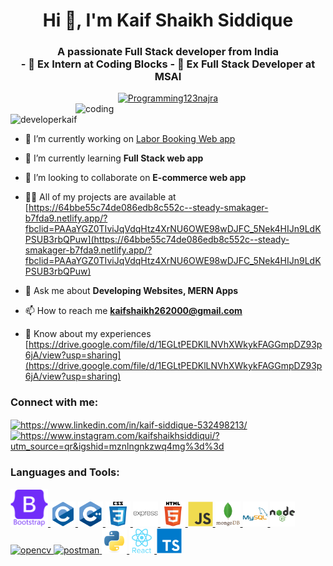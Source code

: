 <h1 align="center">Hi 👋, I'm Kaif Shaikh Siddique</h1>
<h3 align="center">A passionate Full Stack developer from India <br>
- 💼 Ex Intern at Coding Blocks
- 💼 Ex Full Stack Developer at MSAI</h3>
<div align="center">
    <a title="Markkuz123, CC BY-SA 4.0 <https://creativecommons.org/licenses/by-sa/4.0>, via Wikimedia Commons" href="https://commons.wikimedia.org/wiki/File:Programming123najra.gif">
        <img width="512" alt="Programming123najra" src="https://upload.wikimedia.org/wikipedia/commons/thumb/6/6f/Programming123najra.gif/512px-Programming123najra.gif?20220415084448">
    </a>
</div>
<img align="right" width=400 alt="coding" src="https://commons.wikimedia.org/wiki/File:Programming123najra.gif">

<p align="left"> <img src="https://komarev.com/ghpvc/?username=developerkaif&label=Profile%20views&color=0e75b6&style=flat" alt="developerkaif" /> </p>

- 🔭 I’m currently working on [Labor Booking Web app](www.labourbook.online)

- 🌱 I’m currently learning **Full Stack web app**

- 👯 I’m looking to collaborate on **E-commerce web app**

- 👨‍💻 All of my projects are available at [https://64bbe55c74de086edb8c552c--steady-smakager-b7fda9.netlify.app/?fbclid=PAAaYGZ0TIviJqVdqHtz4XrNU6OWE98wDJFC_5Nek4HIJn9LdKPSUB3rbQPuw](https://64bbe55c74de086edb8c552c--steady-smakager-b7fda9.netlify.app/?fbclid=PAAaYGZ0TIviJqVdqHtz4XrNU6OWE98wDJFC_5Nek4HIJn9LdKPSUB3rbQPuw)

- 💬 Ask me about **Developing Websites, MERN Apps**

- 📫 How to reach me **kaifshaikh262000@gmail.com**

- 📄 Know about my experiences [https://drive.google.com/file/d/1EGLtPEDKlLNVhXWkykFAGGmpDZ93p6jA/view?usp=sharing](https://drive.google.com/file/d/1EGLtPEDKlLNVhXWkykFAGGmpDZ93p6jA/view?usp=sharing)


<h3 align="left">Connect with me:</h3>
<p align="left">
<a href="https://linkedin.com/in/https://www.linkedin.com/in/kaif-siddique-532498213/" target="blank"><img align="center" src="https://raw.githubusercontent.com/rahuldkjain/github-profile-readme-generator/master/src/images/icons/Social/linked-in-alt.svg" alt="https://www.linkedin.com/in/kaif-siddique-532498213/" height="30" width="40" /></a>
<a href="https://instagram.com/https://www.instagram.com/kaifshaikhsiddiqui/?utm_source=qr&igshid=mznlngnkzwq4mg%3d%3d" target="blank"><img align="center" src="https://raw.githubusercontent.com/rahuldkjain/github-profile-readme-generator/master/src/images/icons/Social/instagram.svg" alt="https://www.instagram.com/kaifshaikhsiddiqui/?utm_source=qr&igshid=mznlngnkzwq4mg%3d%3d" height="30" width="40" /></a>
</p>

<h3 align="left">Languages and Tools:</h3>
<p align="left">
<a href="https://getbootstrap.com" target="_blank" rel="noreferrer"><img src="https://raw.githubusercontent.com/devicons/devicon/master/icons/bootstrap/bootstrap-plain-wordmark.svg" alt="bootstrap" width="60" height="60"/> </a> 
<a href="https://www.cprogramming.com/" target="_blank" rel="noreferrer"><img src="https://raw.githubusercontent.com/devicons/devicon/master/icons/c/c-original.svg" alt="c" width="40" height="40"/> </a> 
<a href="https://www.w3schools.com/cpp/" target="_blank" rel="noreferrer"><img src="https://raw.githubusercontent.com/devicons/devicon/master/icons/cplusplus/cplusplus-original.svg" alt="cplusplus" width="40" height="40"/> </a> 
<a href="https://www.w3schools.com/css/" target="_blank" rel="noreferrer"><img src="https://raw.githubusercontent.com/devicons/devicon/master/icons/css3/css3-original-wordmark.svg" alt="css3" width="40" height="40"/> </a> 
<a href="https://expressjs.com" target="_blank" rel="noreferrer"><img src="https://raw.githubusercontent.com/devicons/devicon/master/icons/express/express-original-wordmark.svg" alt="express" width="40" height="40"/> </a> 
<a href="https://www.w3.org/html/" target="_blank" rel="noreferrer"><img src="https://raw.githubusercontent.com/devicons/devicon/master/icons/html5/html5-original-wordmark.svg" alt="html5" width="40" height="40"/> </a> 
<a href="https://developer.mozilla.org/en-US/docs/Web/JavaScript" target="_blank" rel="noreferrer"><img src="https://raw.githubusercontent.com/devicons/devicon/master/icons/javascript/javascript-original.svg" alt="javascript" width="40" height="40"/> </a> 
<a href="https://www.mongodb.com/" target="_blank" rel="noreferrer"><img src="https://raw.githubusercontent.com/devicons/devicon/master/icons/mongodb/mongodb-original-wordmark.svg" alt="mongodb" width="40" height="40"/> </a> 
<a href="https://www.mysql.com/" target="_blank" rel="noreferrer"><img src="https://raw.githubusercontent.com/devicons/devicon/master/icons/mysql/mysql-original-wordmark.svg" alt="mysql" width="40" height="40"/> </a> 
<a href="https://nodejs.org" target="_blank" rel="noreferrer"><img src="https://raw.githubusercontent.com/devicons/devicon/master/icons/nodejs/nodejs-original-wordmark.svg" alt="nodejs" width="40" height="40"/> </a> 
<a href="https://opencv.org/" target="_blank" rel="noreferrer"><img src="https://www.vectorlogo.zone/logos/opencv/opencv-icon.svg" alt="opencv" width="40" height="40"/> </a> 
<a href="https://postman.com" target="_blank" rel="noreferrer"><img src="https://www.vectorlogo.zone/logos/getpostman/getpostman-icon.svg" alt="postman" width="40" height="40"/> </a> 
<a href="https://www.python.org" target="_blank" rel="noreferrer"><img src="https://raw.githubusercontent.com/devicons/devicon/master/icons/python/python-original.svg" alt="python" width="40" height="40"/> </a> 
<a href="https://reactjs.org/" target="_blank" rel="noreferrer"><img src="https://raw.githubusercontent.com/devicons/devicon/master/icons/react/react-original-wordmark.svg" alt="react" width="40" height="40"/> </a> 
<a href="https://www.typescriptlang.org/" target="_blank" rel="noreferrer"><img src="https://raw.githubusercontent.com/devicons/devicon/master/icons/typescript/typescript-original.svg" alt="typescript" width="40" height="40"/> </a> 
</p>
